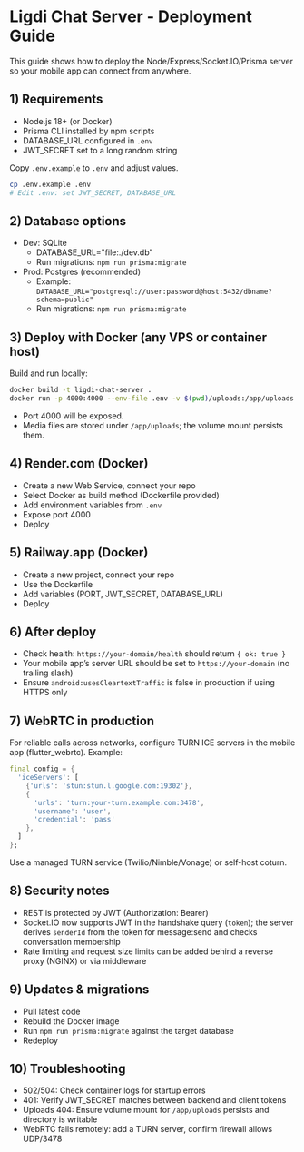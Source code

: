 # Ligdi Chat Server - Deployment Guide

This guide shows how to deploy the Node/Express/Socket.IO/Prisma server so your mobile app can connect from anywhere.

## 1) Requirements

- Node.js 18+ (or Docker)
- Prisma CLI installed by npm scripts
- DATABASE_URL configured in `.env`
- JWT_SECRET set to a long random string

Copy `.env.example` to `.env` and adjust values.

```bash
cp .env.example .env
# Edit .env: set JWT_SECRET, DATABASE_URL
```

## 2) Database options

- Dev: SQLite
  - DATABASE_URL="file:./dev.db"
  - Run migrations: `npm run prisma:migrate`
- Prod: Postgres (recommended)
  - Example: `DATABASE_URL="postgresql://user:password@host:5432/dbname?schema=public"`
  - Run migrations: `npm run prisma:migrate`

## 3) Deploy with Docker (any VPS or container host)

Build and run locally:

```bash
docker build -t ligdi-chat-server .
docker run -p 4000:4000 --env-file .env -v $(pwd)/uploads:/app/uploads ligdi-chat-server
```

- Port 4000 will be exposed.
- Media files are stored under `/app/uploads`; the volume mount persists them.

## 4) Render.com (Docker)

- Create a new Web Service, connect your repo
- Select Docker as build method (Dockerfile provided)
- Add environment variables from `.env`
- Expose port 4000
- Deploy

## 5) Railway.app (Docker)

- Create a new project, connect your repo
- Use the Dockerfile
- Add variables (PORT, JWT_SECRET, DATABASE_URL)
- Deploy

## 6) After deploy

- Check health: `https://your-domain/health` should return `{ ok: true }`
- Your mobile app’s server URL should be set to `https://your-domain` (no trailing slash)
- Ensure `android:usesCleartextTraffic` is false in production if using HTTPS only

## 7) WebRTC in production

For reliable calls across networks, configure TURN ICE servers in the mobile app (flutter_webrtc). Example:

```dart
final config = {
  'iceServers': [
    {'urls': 'stun:stun.l.google.com:19302'},
    {
      'urls': 'turn:your-turn.example.com:3478',
      'username': 'user',
      'credential': 'pass'
    },
  ]
};
```

Use a managed TURN service (Twilio/Nimble/Vonage) or self-host coturn.

## 8) Security notes

- REST is protected by JWT (Authorization: Bearer)
- Socket.IO now supports JWT in the handshake query (`token`); the server derives `senderId` from the token for message:send and checks conversation membership
- Rate limiting and request size limits can be added behind a reverse proxy (NGINX) or via middleware

## 9) Updates & migrations

- Pull latest code
- Rebuild the Docker image
- Run `npm run prisma:migrate` against the target database
- Redeploy

## 10) Troubleshooting

- 502/504: Check container logs for startup errors
- 401: Verify JWT_SECRET matches between backend and client tokens
- Uploads 404: Ensure volume mount for `/app/uploads` persists and directory is writable
- WebRTC fails remotely: add a TURN server, confirm firewall allows UDP/3478
